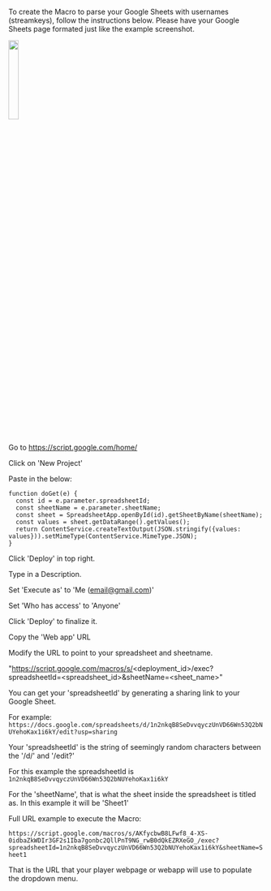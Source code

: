 To create the Macro to parse your Google Sheets with usernames (streamkeys), follow the instructions below.  Please have your Google Sheets page formated just like the example screenshot.

<img src="https://user-images.githubusercontent.com/58894818/218328971-161729e5-d79c-4e01-9b50-ee4a2a595eb2.png" width="20%">


Go to https://script.google.com/home/

Click on 'New Project'

Paste in the below:

```
function doGet(e) {
  const id = e.parameter.spreadsheetId;
  const sheetName = e.parameter.sheetName;
  const sheet = SpreadsheetApp.openById(id).getSheetByName(sheetName);
  const values = sheet.getDataRange().getValues();
  return ContentService.createTextOutput(JSON.stringify({values: values})).setMimeType(ContentService.MimeType.JSON);
}
```

Click 'Deploy' in top right.

Type in a Description.

Set 'Execute as' to 'Me (email@gmail.com)'

Set 'Who has access' to 'Anyone'

Click 'Deploy' to finalize it.

Copy the 'Web app' URL

Modify the URL to point to your spreadsheet and sheetname.

"https://script.google.com/macros/s/<deployment_id>/exec?spreadsheetId=<spreadsheet_id>&sheetName=<sheet_name>"


You can get your 'spreadsheetId' by generating a sharing link to your Google Sheet.

For example: ```https://docs.google.com/spreadsheets/d/1n2nkqB8SeDvvqyczUnVD66Wn53Q2bNUYehoKax1i6kY/edit?usp=sharing```

Your 'spreadsheetId' is the string of seemingly random characters between the '/d/' and '/edit?'

For this example the spreadsheetId is ```1n2nkqB8SeDvvqyczUnVD66Wn53Q2bNUYehoKax1i6kY```


For the 'sheetName', that is what the sheet inside the spreadsheet is titled as.  In this example it will be 'Sheet1'


Full URL example to execute the Macro:

```https://script.google.com/macros/s/AKfycbwB8LFwf8_4-XS-0idbaZkWDIr3GF2s1Iba7gonbc2QllPnT9NG_rwB0dQkEZRXeGO_/exec?spreadsheetId=1n2nkqB8SeDvvqyczUnVD66Wn53Q2bNUYehoKax1i6kY&sheetName=Sheet1```


That is the URL that your player webpage or webapp will use to populate the dropdown menu.
